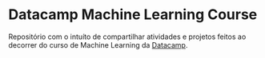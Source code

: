 # Datacamp Machine Learning Course

<p>Repositório com o intuíto de compartilhar atividades e projetos feitos ao decorrer do curso de Machine Learning da <a href="datacamp.com">Datacamp</a>.</p>